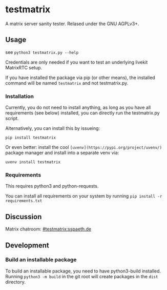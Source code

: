 # testmatrix

A matrix server sanity tester. Relased under the GNU AGPLv3+.

## Usage

see `python3 testmatrix.py --help`

Credentials are only needed if you want to test an underlying livekit
MatrixRTC setup.

If you have installed the package via pip (or other means), the
installed command will be named `testmatrix` and not testmatrix.py.

### Installation

Currently, you do not need to install anything, as long as you have all
requirements (see below) installed, you can directly run the testmatrix.py
script.

Alternatively, you can install this by issueing:

`pip install testmatrix`

Or even better: install the cool `[uvenv](https://pypi.org/project/uvenv/)` package manager and install into a separate venv via:

`uvenv install testmatrix`

### Requirements

This requires python3 and python-requests.

You can install all requirements on your system by running
`pip install -r requirements.txt`

## Discussion

Matrix chatroom: [#testmatrix:sspaeth.de](https://matrix.to/#/#testmatrix:sspaeth.de)

## Development

### Build an installable package

To build an installable package, you need to have python3-build
installed. Running `python3 -m build` in the git root will create
packages in the `dist` directory.
